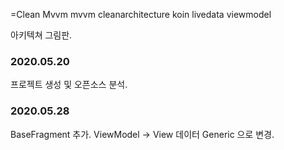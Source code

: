 =Clean Mvvm
mvvm cleanarchitecture koin livedata viewmodel

아키텍쳐 그림판.

### 2020.05.20
프로젝트 생성 및 오픈소스 분석.

### 2020.05.28
BaseFragment 추가.
ViewModel -> View 데이터 Generic 으로 변경.  
